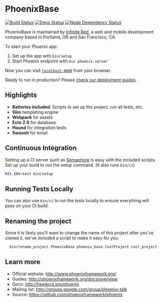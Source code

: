 # PhoenixBase

[![Build Status](https://semaphoreci.com/api/v1/projects/9501757c-f8e0-4a06-9b90-04f22ea5cd74/662754/badge.svg)](https://semaphoreci.com/ir/phoenix_base)
[![Deps Status](https://beta.hexfaktor.org/badge/all/github/infinitered/phoenix_base.svg)](https://beta.hexfaktor.org/github/infinitered/phoenix_base)
[![Node Dependency Status](https://david-dm.org/infinitered/phoenix_base.svg)](https://david-dm.org/infinitered/phoenix_base)

PhoenixBase is maintained by [Infinite Red](http://infinite.red), a web and mobile development company based in Portland, OR and San Francisco, CA.

To start your Phoenix app:

  1. Set up the app with `bin/setup`
  3. Start Phoenix endpoint with `mix phoenix.server`

Now you can visit [`localhost:4000`](http://localhost:4000) from your browser.

Ready to run in production? Please [check our deployment guides](http://www.phoenixframework.org/docs/deployment).

## Highlights

- **Batteries included**. Scripts to set up the project, run all tests, etc.
- **Slim** templating engine
- **Webpack** for assets
- **Ecto 2.0** for database
- **Hound** for integration tests
- **Swoosh** for email

## Continuous Integration

Setting up a CI server such as [Semaphore](https://semaphoreci.com/) is easy with the included scripts. Set up your build to run the setup command. (It also runs `bin/ci`)

```bash
MIX_ENV=test bin/setup
```

## Running Tests Locally

You can also use `bin/ci` to run the tests locally to ensure everything will pass on your CI build.

## Renaming the project

Since it is likely you'll want to change the name of this project after you've cloned it, we've included a script to make it easy for you:

```bash
  bin/rename_project PhoenixBase phoenix_base CoolProject cool_project
```

## Learn more

  * Official website: http://www.phoenixframework.org/
  * Guides: http://phoenixframework.org/docs/overview
  * Docs: http://hexdocs.pm/phoenix
  * Mailing list: http://groups.google.com/group/phoenix-talk
  * Source: https://github.com/phoenixframework/phoenix
